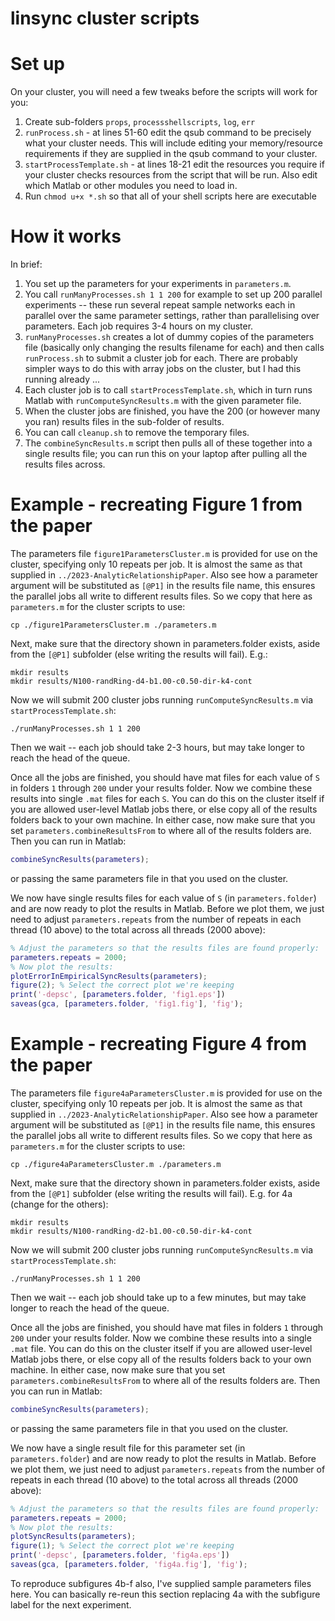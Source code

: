 # linsync cluster scripts

# Set up

On your cluster, you will need a few tweaks before the scripts will work for you:

1. Create sub-folders `props`, `processshellscripts`, `log`, `err`
1. `runProcess.sh` - at lines 51-60 edit the qsub command to be precisely what your cluster needs. This will include editing your memory/resource requirements if they are supplied in the qsub command to your cluster.
1. `startProcessTemplate.sh` - at lines 18-21 edit the resources you require if your cluster checks resources from the script that will be run. Also edit which Matlab or other modules you need to load in.
1. Run `chmod u+x *.sh` so that all of your shell scripts here are executable

# How it works

In brief:
1. You set up the parameters for your experiments in `parameters.m`.
1. You call `runManyProcesses.sh 1 1 200` for example to set up 200 parallel experiments -- these run several repeat sample networks each in parallel over the same parameter settings, rather than parallelising over parameters. Each job requires 3-4 hours on my cluster.
1. `runManyProcesses.sh` creates a lot of dummy copies of the parameters file (basically only changing the results filename for each) and then calls `runProcess.sh` to submit a cluster job for each. There are probably simpler ways to do this with array jobs on the cluster, but I had this running already ...
1. Each cluster job is to call `startProcessTemplate.sh`, which in turn runs Matlab with `runComputeSyncResults.m` with the given parameter file.
1. When the cluster jobs are finished, you have the 200 (or however many you ran) results files in the sub-folder of results.
1. You can call `cleanup.sh` to remove the temporary files.
1. The `combineSyncResults.m` script then pulls all of these together into a single results file; you can run this on your laptop after pulling all the results files across.

# Example - recreating Figure 1 from the paper

The parameters file `figure1ParametersCluster.m` is provided for use on the cluster, specifying only 10 repeats per job.
It is almost the same as that supplied in `../2023-AnalyticRelationshipPaper`.
Also see how a parameter argument will be substituted as `[@P1]` in the results file name, this ensures the parallel jobs all write to different results files.
So we copy that here as `parameters.m` for the cluster scripts to use:
```shell
cp ./figure1ParametersCluster.m ./parameters.m
```

Next, make sure that the directory shown in parameters.folder exists, aside from the `[@P1]` subfolder (else writing the results will fail). E.g.:
```shell
mkdir results
mkdir results/N100-randRing-d4-b1.00-c0.50-dir-k4-cont
```

Now we will submit 200 cluster jobs running `runComputeSyncResults.m` via `startProcessTemplate.sh`:
```shell
./runManyProcesses.sh 1 1 200
```

Then we wait -- each job should take 2-3 hours, but may take longer to reach the head of the queue.

Once all the jobs are finished, you should have mat files for each value of `S` in folders `1` through `200`
under your results folder.
Now we combine these results into single `.mat` files for each `S`.
You can do this on the cluster itself if you are allowed user-level Matlab jobs there, or else copy all of the 
results folders back to your own machine.
In either case, now make sure that you set `parameters.combineResultsFrom` to where all of the results folders are.
Then you can run in Matlab:
```matlab
combineSyncResults(parameters);
```
or passing the same parameters file in that you used on the cluster.

We now have single results files for each value of `S` (in `parameters.folder`) and are now ready to
plot the results in Matlab.
Before we plot them, we just need to adjust `parameters.repeats` from the number of repeats
in each thread (10 above) to the total across all threads (2000 above):

```matlab
% Adjust the parameters so that the results files are found properly:
parameters.repeats = 2000;
% Now plot the results:
plotErrorInEmpiricalSyncResults(parameters);
figure(2); % Select the correct plot we're keeping
print('-depsc', [parameters.folder, 'fig1.eps'])
saveas(gca, [parameters.folder, 'fig1.fig'], 'fig');
```

# Example - recreating Figure 4 from the paper

The parameters file `figure4aParametersCluster.m` is provided for use on the cluster, specifying only 10 repeats per job.
It is almost the same as that supplied in `../2023-AnalyticRelationshipPaper`.
Also see how a parameter argument will be substituted as `[@P1]` in the results file name, this ensures the parallel jobs all write to different results files.
So we copy that here as `parameters.m` for the cluster scripts to use:
```shell
cp ./figure4aParametersCluster.m ./parameters.m
```

Next, make sure that the directory shown in parameters.folder exists, aside from the `[@P1]` subfolder (else writing the results will fail). E.g. for 4a (change for the others):
```shell
mkdir results
mkdir results/N100-randRing-d2-b1.00-c0.50-dir-k4-cont
```

Now we will submit 200 cluster jobs running `runComputeSyncResults.m` via `startProcessTemplate.sh`:
```shell
./runManyProcesses.sh 1 1 200
```

Then we wait -- each job should take up to a few minutes, but may take longer to reach the head of the queue.

Once all the jobs are finished, you should have mat files in folders `1` through `200`
under your results folder.
Now we combine these results into a single `.mat` file.
You can do this on the cluster itself if you are allowed user-level Matlab jobs there, or else copy all of the 
results folders back to your own machine.
In either case, now make sure that you set `parameters.combineResultsFrom` to where all of the results folders are.
Then you can run in Matlab:
```matlab
combineSyncResults(parameters);
```
or passing the same parameters file in that you used on the cluster.

We now have a single result file for this parameter set (in `parameters.folder`) and are now ready to
plot the results in Matlab.
Before we plot them, we just need to adjust `parameters.repeats` from the number of repeats
in each thread (10 above) to the total across all threads (2000 above):

```matlab
% Adjust the parameters so that the results files are found properly:
parameters.repeats = 2000;
% Now plot the results:
plotSyncResults(parameters);
figure(1); % Select the correct plot we're keeping
print('-depsc', [parameters.folder, 'fig4a.eps'])
saveas(gca, [parameters.folder, 'fig4a.fig'], 'fig');
```

To reproduce subfigures 4b-f also, I've supplied sample parameters files here.
You can basically re-reun this section replacing 4a with the subfigure label for the next experiment.
